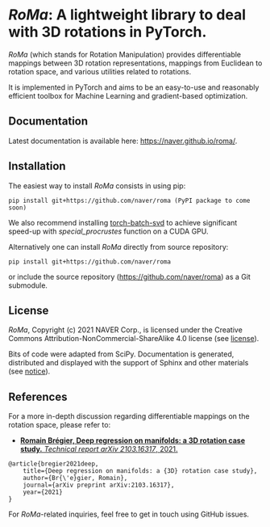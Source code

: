 # *RoMa*: A lightweight library to deal with 3D rotations in PyTorch.

*RoMa* (which stands for Rotation Manipulation) provides differentiable mappings between 3D rotation representations, mappings from Euclidean to rotation space, and various utilities related to rotations.

It is implemented in PyTorch and aims to be an easy-to-use and reasonably efficient toolbox for Machine Learning and gradient-based optimization.

## Documentation
Latest documentation is available here: https://naver.github.io/roma/.

## Installation
The easiest way to install *RoMa* consists in using pip:
```
pip install git+https://github.com/naver/roma (PyPI package to come soon)
```
We also recommend installing [torch-batch-svd](https://github.com/KinglittleQ/torch-batch-svd)
to achieve significant speed-up with _special_procrustes_ function on a CUDA GPU.

Alternatively one can install *RoMa* directly from source repository:
```
pip install git+https://github.com/naver/roma
```
or include the source repository (https://github.com/naver/roma) as a Git submodule.

## License
*RoMa*, Copyright (c) 2021 NAVER Corp., is licensed under the Creative Commons Attribution-NonCommercial-ShareAlike 4.0 license (see [license](https://github.com/naver/roma/blob/master/LICENSE)).

Bits of code were adapted from SciPy. Documentation is generated, distributed and displayed with the support of Sphinx and other materials (see [notice](https://github.com/naver/roma/blob/master/NOTICE)).

## References
For a more in-depth discussion regarding differentiable mappings on the rotation space, please refer to:
- [__Romain Brégier, Deep regression on manifolds: a 3D rotation case study.__ _Technical report arXiv 2103.16317_, 2021.](https://arxiv.org/abs/2103.16317)
```
@article{bregier2021deep,
	title={Deep regression on manifolds: a {3D} rotation case study},
	author={Br{\'e}gier, Romain},
	journal={arXiv preprint arXiv:2103.16317},
	year={2021}
}
```

For *RoMa*-related inquiries, feel free to get in touch using GitHub issues.


